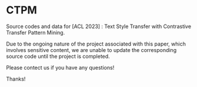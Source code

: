 # CTPM
Source codes and data for [ACL 2023] : Text Style Transfer with Contrastive Transfer Pattern Mining.

Due to the ongoing nature of the project associated with this paper, which involves sensitive content, we are unable to update the corresponding source code until the project is completed.

Please contect us if you have any questions!

Thanks!
